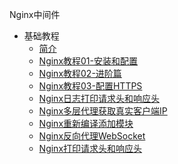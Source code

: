 Nginx中间件
* 基础教程
    * [简介](markdown/Middleware/Nginx/_readme.md)
    * [Nginx教程01-安装和配置](markdown/Middleware/Nginx/Nginx教程01-安装和配置.md)
    * [Nginx教程02-进阶篇](markdown/Middleware/Nginx/Nginx教程02-进阶篇.md)
    * [Nginx教程03-配置HTTPS](markdown/Middleware/Nginx/Nginx教程03-配置HTTPS.md)
    * [Nginx日志打印请求头和响应头](markdown/Middleware/Nginx/Nginx日志打印请求头和响应头.md)
    * [Nginx多层代理获取真实客户端IP](markdown/Middleware/Nginx/Nginx多层代理获取真实客户端IP.md)
    * [Nginx重新编译添加模块](markdown/Middleware/Nginx/Nginx重新编译添加模块.md)
    * [Nginx反向代理WebSocket](markdown/Middleware/Nginx/Nginx反向代理WebSocket.md)
    * [Nginx打印请求头和响应头](markdown/Middleware/Nginx/Nginx打印请求头和响应头.md)
